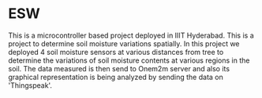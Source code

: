 # ESW
This is a microcontroller based project deployed in IIIT Hyderabad. This is a project to determine soil moisture variations
spatially. In this project we deployed 4 soil moisture sensors at various distances from tree to determine the variations of 
soil moisture contents at various regions in the soil. The data measured is then send to Onem2m server and also its graphical
representation is being analyzed by sending the data on 'Thingspeak'.
